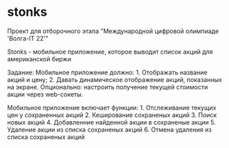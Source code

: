 # stonks

Проект для отборочного этапа "Международной цифровой олимпиаде 'Волга-IT 22'"

Stonks - мобильное приложение, которое выводит список акций для американской биржи

Задание: Мобильное приложение должно: 
    1. Отображать название акций и цену; 
    2. Давать динамическое отображение акций, показанных на экране. 
    Опционально: настроить получение текущей стоимости акции через web-сокеты.

Мобильное приложение включает функции:
    1. Отслеживание текущих цен у сохраненных акций
    2. Кеширование сохраненых акций
    3. Поиск новых акций
    4. Добавленние найденной акции в сохраненые акции
    5. Удаление акции из списка сохраненых акций
    6. Отмена удаления из списка сохраненых акций

